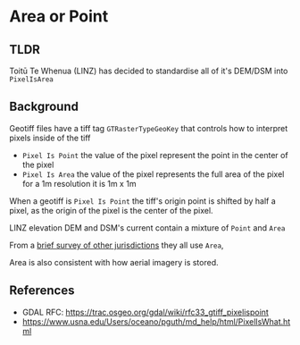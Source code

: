 # Area or Point

## TLDR

Toitū Te Whenua (LINZ) has decided to standardise all of it's DEM/DSM into `PixelIsArea`

## Background

Geotiff files have a tiff tag `GTRasterTypeGeoKey` that controls how to interpret pixels inside of the tiff

- `Pixel Is Point` the value of the pixel represent the point in the center of the pixel
- `Pixel Is Area` the value of the pixel represents the full area of the pixel for a 1m resolution it is 1m x 1m

When a geotiff is `Pixel Is Point` the tiff's origin point is shifted by half a pixel, as the origin of the pixel is the center of the pixel.

LINZ elevation DEM and DSM's current contain a mixture of `Point` and `Area`

From a [brief survey of other jurisdictions](./national.dem.dsm.comparision.md) they all use `Area`,

Area is also consistent with how aerial imagery is stored.

## References

- GDAL RFC: https://trac.osgeo.org/gdal/wiki/rfc33_gtiff_pixelispoint
- https://www.usna.edu/Users/oceano/pguth/md_help/html/PixelIsWhat.html
